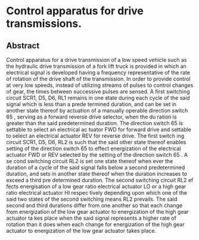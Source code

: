 # Control apparatus for drive transmissions.

## Abstract
Control apparatus for a drive transmission of a low speed vehicle such as the hydraulic drive transmission of a fork lift truck is provided in which an electrical signal is developed having a frequency representative of the rate of rotation of the drive shaft of the transmission. In order to provide control at very low speeds, instead of utilizing streams of pulses to control changes of gear, the times between successive pulses are sensed. A first switching circuit SCR1, D5, D6, RL1 remains in one state during each cycle of the said signal which is less than a prede termined duration, and can be set in another state thereof by actuation of a manually operable direction switch 65 , serving as a forward reverse drive selector, when the du ration is greater than the said predetermined duration. The direction switch 65 is settable to select an electrical ac tuator FWD for forward drive and settable to select an electrical actuator REV for reverse drive. The first switch ing circuit SCR1, D5, D6, RL2 is such that the said other state thereof enables setting of the direction switch 65 to effect energization of the electrical actuator FWD or REV selected by the setting of the direction switch 65 . A se cond switching circuit RL2 is set one state thereof when ever the duration of a cycle of the said signal falls below a second predetermined duration, and sets in another state thereof when the duration increases to exceed a third pre determined duration. The second switching circuit RL2 ef fects energisation of a low gear ratio electrical actuator LO or a high gear ratio electrical actuator HI respec tively depending upon which one of the said two states of the second switching means RL2 prevails. The said second and third durations differ from one another so that each change from energization of the low gear actuator to energization of the high gear actuator ta kes place when the said signal represents a higher rate of rotation than it does when each change for energization of the high gear actuator to energization of the low gear actuator takes place.